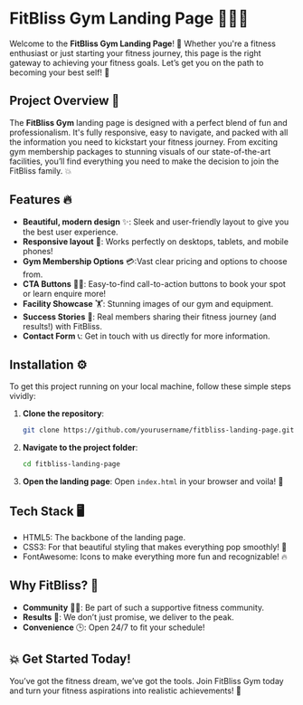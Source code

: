 # FitBliss Gym Landing Page 🏋️‍♀️💪

Welcome to the **FitBliss Gym Landing Page**! 🚀 Whether you're a fitness enthusiast or just starting your fitness journey, this page is the right gateway to achieving your fitness goals. Let’s get you on the path to becoming your best self! 🏅

## Project Overview 🎯

The **FitBliss Gym** landing page is designed with a perfect blend of fun and professionalism. It's fully responsive, easy to navigate, and packed with all the information you need to kickstart your fitness journey. From exciting gym membership packages to stunning visuals of our state-of-the-art facilities, you’ll find everything you need to make the decision to join the FitBliss family. 💥

## Features 🔥

- **Beautiful, modern design** ✨: Sleek and user-friendly layout to give you the best user experience.
- **Responsive layout** 📱: Works perfectly on desktops, tablets, and mobile phones!
- **Gym Membership Options** 💳:Vast clear pricing and options to choose from.
- **CTA Buttons** 🏃‍♂️: Easy-to-find call-to-action buttons to book your spot or learn enquire more!
- **Facility Showcase** 🏋️: Stunning images of our gym and equipment.
- **Success Stories** 🌟: Real members sharing their fitness journey (and results!) with FitBliss.
- **Contact Form** 📞: Get in touch with us directly for more information.
  
## Installation ⚙️

To get this project running on your local machine, follow these simple steps vividly:

1. **Clone the repository**:
   ```bash
   git clone https://github.com/yourusername/fitbliss-landing-page.git
   ```

2. **Navigate to the project folder**:
   ```bash
   cd fitbliss-landing-page
   ```

3. **Open the landing page**:
   Open `index.html` in your browser and voila! 🎉

## Tech Stack 🖥️

- HTML5: The backbone of the landing page.
- CSS3: For that beautiful styling that makes everything pop smoothly! 💅
- FontAwesome: Icons to make everything more fun and recognizable! 🔥

## Why FitBliss? 🤔

- **Community** 👯‍♀️: Be part of such a supportive fitness community.
- **Results** 💪: We don’t just promise, we deliver to the peak.
- **Convenience** 🕒: Open 24/7 to fit your schedule!

## 💥 Get Started Today!

You’ve got the fitness dream, we’ve got the tools. Join FitBliss Gym today and turn your fitness aspirations into realistic achievements! 🚀




